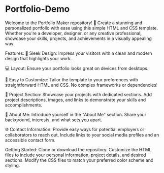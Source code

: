 # Portfolio-Demo
Welcome to the Portfolio Maker repository! 🚀  Create a stunning and personalized portfolio with ease using this simple HTML and CSS template. Whether you're a developer, designer, or any creative professional, showcase your skills, projects, and achievements in a visually appealing way.

Features:
🎨 Sleek Design: Impress your visitors with a clean and modern design that highlights your work.

💻 Layout: Ensure your portfolio looks great on devices from desktops.

🚀 Easy to Customize: Tailor the template to your preferences with straightforward HTML and CSS. No complex frameworks or dependencies!

📂 Project Section: Showcase your projects with dedicated sections. Add project descriptions, images, and links to demonstrate your skills and accomplishments.

👤 About Me: Introduce yourself in the "About Me" section. Share your background, interests, and what sets you apart.

🌐 Contact Information: Provide easy ways for potential employers or collaborators to reach out. Include links to your social media profiles and an accessible contact form.

Getting Started:
Clone or download the repository.
Customize the HTML files to include your personal information, project details, and desired sections.
Modify the CSS files to match your preferred color scheme and styling.
